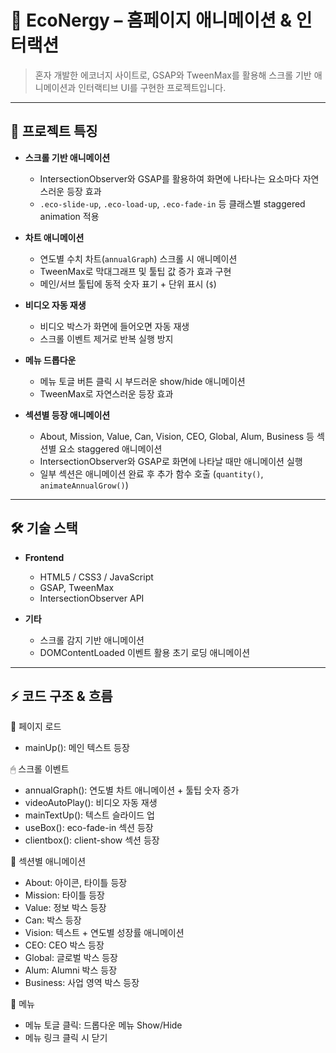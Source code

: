 # 🌱 EcoNergy – 홈페이지 애니메이션 & 인터랙션

> 혼자 개발한 에코너지 사이트로, GSAP와 TweenMax를 활용해 스크롤 기반 애니메이션과 인터랙티브 UI를 구현한 프로젝트입니다.

---

## 🔹 프로젝트 특징

- **스크롤 기반 애니메이션**
  - IntersectionObserver와 GSAP를 활용하여 화면에 나타나는 요소마다 자연스러운 등장 효과
  - `.eco-slide-up`, `.eco-load-up`, `.eco-fade-in` 등 클래스별 staggered animation 적용

- **차트 애니메이션**
  - 연도별 수치 차트(`annualGraph`) 스크롤 시 애니메이션
  - TweenMax로 막대그래프 및 툴팁 값 증가 효과 구현
  - 메인/서브 툴팁에 동적 숫자 표기 + 단위 표시 (`$`)

- **비디오 자동 재생**
  - 비디오 박스가 화면에 들어오면 자동 재생
  - 스크롤 이벤트 제거로 반복 실행 방지

- **메뉴 드롭다운**
  - 메뉴 토글 버튼 클릭 시 부드러운 show/hide 애니메이션
  - TweenMax로 자연스러운 등장 효과

- **섹션별 등장 애니메이션**
  - About, Mission, Value, Can, Vision, CEO, Global, Alum, Business 등 섹션별 요소 staggered 애니메이션
  - IntersectionObserver와 GSAP로 화면에 나타날 때만 애니메이션 실행
  - 일부 섹션은 애니메이션 완료 후 추가 함수 호출 (`quantity()`, `animateAnnualGrow()`)

---

## 🛠 기술 스택

- **Frontend**
  - HTML5 / CSS3 / JavaScript
  - GSAP, TweenMax
  - IntersectionObserver API

- **기타**
  - 스크롤 감지 기반 애니메이션
  - DOMContentLoaded 이벤트 활용 초기 로딩 애니메이션

---

## ⚡ 코드 구조 & 흐름

📄 페이지 로드
  - mainUp(): 메인 텍스트 등장

🖱 스크롤 이벤트
  - annualGraph(): 연도별 차트 애니메이션 + 툴팁 숫자 증가
  - videoAutoPlay(): 비디오 자동 재생
  - mainTextUp(): 텍스트 슬라이드 업
  - useBox(): eco-fade-in 섹션 등장
  - clientbox(): client-show 섹션 등장

🏢 섹션별 애니메이션
  - About: 아이콘, 타이틀 등장
  - Mission: 타이틀 등장
  - Value: 정보 박스 등장
  - Can: 박스 등장
  - Vision: 텍스트 + 연도별 성장률 애니메이션
  - CEO: CEO 박스 등장
  - Global: 글로벌 박스 등장
  - Alum: Alumni 박스 등장
  - Business: 사업 영역 박스 등장

🍔 메뉴
  - 메뉴 토글 클릭: 드롭다운 메뉴 Show/Hide
  - 메뉴 링크 클릭 시 닫기

